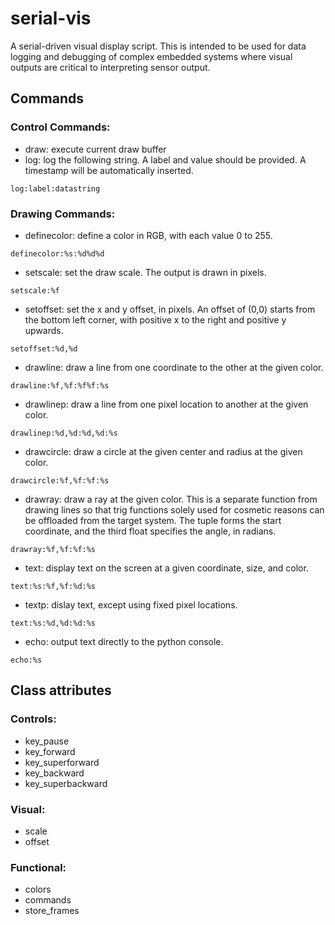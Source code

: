 # serial-vis
A serial-driven visual display script. This is intended to be used for data logging and debugging of complex embedded systems where visual outputs are critical to interpreting sensor output.

## Commands

### Control Commands:
- draw: execute current draw buffer
- log: log the following string. A label and value should be provided. A timestamp will be automatically inserted.
```
log:label:datastring
```

### Drawing Commands:
- definecolor: define a color in RGB, with each value 0 to 255.
```
definecolor:%s:%d%d%d
```
- setscale: set the draw scale. The output is drawn in pixels.
```
setscale:%f
```
- setoffset: set the x and y offset, in pixels. An offset of (0,0) starts from the bottom left corner, with positive x to the right and positive y upwards.
```
setoffset:%d,%d
```
- drawline: draw a line from one coordinate to the other at the given color.
```
drawline:%f,%f:%f%f:%s
```
- drawlinep: draw a line from one pixel location to another at the given color.
```
drawlinep:%d,%d:%d,%d:%s
```
- drawcircle: draw a circle at the given center and radius at the given color.
```
drawcircle:%f,%f:%f:%s
```
- drawray: draw a ray at the given color. This is a separate function from drawing lines so that trig functions solely used for cosmetic reasons can be offloaded from the target system. The tuple forms the start coordinate, and the third float specifies the angle, in radians.
```
drawray:%f,%f:%f:%s
```
- text: display text on the screen at a given coordinate, size, and color.
```
text:%s:%f,%f:%d:%s
```
- textp: dislay text, except using fixed pixel locations.
```
text:%s:%d,%d:%d:%s
```
- echo: output text directly to the python console.
```
echo:%s
```


## Class attributes

### Controls:
- key_pause
- key_forward
- key_superforward
- key_backward
- key_superbackward

### Visual:
- scale
- offset

### Functional:
- colors
- commands
- store_frames